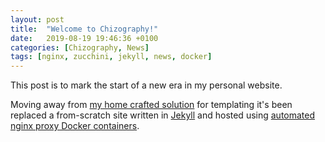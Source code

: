 ```yaml
---
layout: post
title:  "Welcome to Chizography!"
date:   2019-08-19 19:46:36 +0100
categories: [Chizography, News]
tags: [nginx, zucchini, jekyll, news, docker]
---
```

This post is to mark the start of a new era in my personal website.

Moving away from [my home crafted solution][link-zucchini] for templating it's
been replaced a from-scratch site written in [Jekyll][link-jekyll] and
hosted using [automated nginx proxy Docker containers][nginx-jwilder].

[link-zucchini]: https://metacpan.org/release/Zucchini
[link-jekyll]:   https://jekyllrb.com/docs/home
[nginx-jwilder]: https://github.com/jwilder/nginx-proxy
[jekyll-talk]: https://talk.jekyllrb.com/
